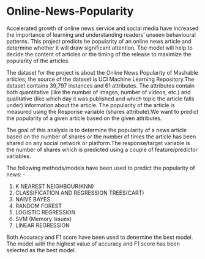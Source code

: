 # Online-News-Popularity

Accelerated growth of online news service and social media have increased the importance of learning and understanding readers’ unseen behavioural patterns. This project predicts he popularity of an online news article and determine whether it will draw significant attention. The model will help to decide the content of articles or the timing of the release to maximize the popularity of the articles.

The dataset for the project is about the Online News Popularity of Mashable articles; the source of the dataset is UCI Machine Learning Repository.The dataset contains 39,797 instances and 61 attributes. The attributes contain both quantitative (like the number of images, number of videos, etc.) and qualitative (like which day it was published and which topic the article falls under) information about the article. The popularity of the article is measured using the Response variable (shares attribute).We want to predict the popularity of a given article based on the given attributes.

The goal of this analysis is to determine the popularity of a news article based on the number of shares or the number of times the article has been shared on any social network or platform.The response/target variable is the number of shares which is predicted using a couple of feature/predictor variables.

The following methods/models have been used to predict the popularity of news: -

1. K NEAREST NEIGHBOUR(KNN)
2. CLASSIFICATION AND REGRESSION TREES(CART)
3. NAIVE BAYES
4. RANDOM FOREST
5. LOGISTIC REGRESSION
6. SVM (Memory Issues)
7. LINEAR REGRESSION

Both Accuracy and F1 score have been used to determine the best model. The model with the highest value of accuracy and F1 score has been selected as the best model.
